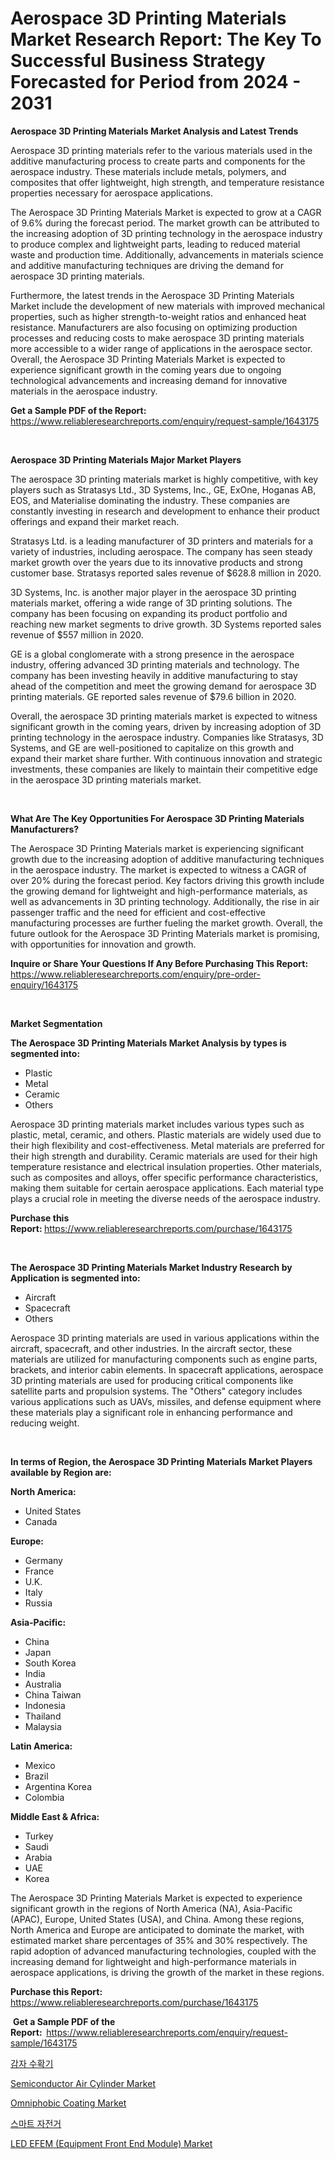 <p><h1>Aerospace 3D Printing Materials Market Research Report: The Key To Successful Business Strategy Forecasted for Period from 2024 - 2031</h1></p><p><strong>Aerospace 3D Printing Materials Market Analysis and Latest Trends</strong></p>
<p><p>Aerospace 3D printing materials refer to the various materials used in the additive manufacturing process to create parts and components for the aerospace industry. These materials include metals, polymers, and composites that offer lightweight, high strength, and temperature resistance properties necessary for aerospace applications.</p><p>The Aerospace 3D Printing Materials Market is expected to grow at a CAGR of 9.6% during the forecast period. The market growth can be attributed to the increasing adoption of 3D printing technology in the aerospace industry to produce complex and lightweight parts, leading to reduced material waste and production time. Additionally, advancements in materials science and additive manufacturing techniques are driving the demand for aerospace 3D printing materials.</p><p>Furthermore, the latest trends in the Aerospace 3D Printing Materials Market include the development of new materials with improved mechanical properties, such as higher strength-to-weight ratios and enhanced heat resistance. Manufacturers are also focusing on optimizing production processes and reducing costs to make aerospace 3D printing materials more accessible to a wider range of applications in the aerospace sector. Overall, the Aerospace 3D Printing Materials Market is expected to experience significant growth in the coming years due to ongoing technological advancements and increasing demand for innovative materials in the aerospace industry.</p></p>
<p><strong>Get a Sample PDF of the Report:&nbsp;</strong> <a href="https://www.reliableresearchreports.com/enquiry/request-sample/1643175">https://www.reliableresearchreports.com/enquiry/request-sample/1643175</a></p>
<p>&nbsp;</p>
<p><strong>Aerospace 3D Printing Materials Major Market Players</strong></p>
<p><p>The aerospace 3D printing materials market is highly competitive, with key players such as Stratasys Ltd., 3D Systems, Inc., GE, ExOne, Hoganas AB, EOS, and Materialise dominating the industry. These companies are constantly investing in research and development to enhance their product offerings and expand their market reach.</p><p>Stratasys Ltd. is a leading manufacturer of 3D printers and materials for a variety of industries, including aerospace. The company has seen steady market growth over the years due to its innovative products and strong customer base. Stratasys reported sales revenue of $628.8 million in 2020.</p><p>3D Systems, Inc. is another major player in the aerospace 3D printing materials market, offering a wide range of 3D printing solutions. The company has been focusing on expanding its product portfolio and reaching new market segments to drive growth. 3D Systems reported sales revenue of $557 million in 2020.</p><p>GE is a global conglomerate with a strong presence in the aerospace industry, offering advanced 3D printing materials and technology. The company has been investing heavily in additive manufacturing to stay ahead of the competition and meet the growing demand for aerospace 3D printing materials. GE reported sales revenue of $79.6 billion in 2020.</p><p>Overall, the aerospace 3D printing materials market is expected to witness significant growth in the coming years, driven by increasing adoption of 3D printing technology in the aerospace industry. Companies like Stratasys, 3D Systems, and GE are well-positioned to capitalize on this growth and expand their market share further. With continuous innovation and strategic investments, these companies are likely to maintain their competitive edge in the aerospace 3D printing materials market.</p></p>
<p>&nbsp;</p>
<p><strong>What Are The Key Opportunities For Aerospace 3D Printing Materials Manufacturers?</strong></p>
<p><p>The Aerospace 3D Printing Materials market is experiencing significant growth due to the increasing adoption of additive manufacturing techniques in the aerospace industry. The market is expected to witness a CAGR of over 20% during the forecast period. Key factors driving this growth include the growing demand for lightweight and high-performance materials, as well as advancements in 3D printing technology. Additionally, the rise in air passenger traffic and the need for efficient and cost-effective manufacturing processes are further fueling the market growth. Overall, the future outlook for the Aerospace 3D Printing Materials market is promising, with opportunities for innovation and growth.</p></p>
<p><strong>Inquire or Share Your Questions If Any Before Purchasing This Report:</strong> <a href="https://www.reliableresearchreports.com/enquiry/pre-order-enquiry/1643175">https://www.reliableresearchreports.com/enquiry/pre-order-enquiry/1643175</a></p>
<p>&nbsp;</p>
<p><strong>Market Segmentation</strong></p>
<p><strong>The Aerospace 3D Printing Materials Market Analysis by types is segmented into:</strong></p>
<p><ul><li>Plastic</li><li>Metal</li><li>Ceramic</li><li>Others</li></ul></p>
<p><p>Aerospace 3D printing materials market includes various types such as plastic, metal, ceramic, and others. Plastic materials are widely used due to their high flexibility and cost-effectiveness. Metal materials are preferred for their high strength and durability. Ceramic materials are used for their high temperature resistance and electrical insulation properties. Other materials, such as composites and alloys, offer specific performance characteristics, making them suitable for certain aerospace applications. Each material type plays a crucial role in meeting the diverse needs of the aerospace industry.</p></p>
<p><strong>Purchase this Report:&nbsp;</strong><a href="https://www.reliableresearchreports.com/purchase/1643175">https://www.reliableresearchreports.com/purchase/1643175</a></p>
<p>&nbsp;</p>
<p><strong>The Aerospace 3D Printing Materials Market Industry Research by Application is segmented into:</strong></p>
<p><ul><li>Aircraft</li><li>Spacecraft</li><li>Others</li></ul></p>
<p><p>Aerospace 3D printing materials are used in various applications within the aircraft, spacecraft, and other industries. In the aircraft sector, these materials are utilized for manufacturing components such as engine parts, brackets, and interior cabin elements. In spacecraft applications, aerospace 3D printing materials are used for producing critical components like satellite parts and propulsion systems. The "Others" category includes various applications such as UAVs, missiles, and defense equipment where these materials play a significant role in enhancing performance and reducing weight.</p></p>
<p>&nbsp;</p>
<p><strong>In terms of Region, the Aerospace 3D Printing Materials Market Players available by Region are:</strong></p>
<p>
    <p> <strong> North America: </strong>
        <ul>
            <li>United States</li>
            <li>Canada</li>
        </ul>
        </p> 
    <p> <strong> Europe: </strong>
        <ul>
            <li>Germany</li>
            <li>France</li>
            <li>U.K.</li>
            <li>Italy</li>
            <li>Russia</li>
        </ul>
        </p> 
    <p> <strong> Asia-Pacific: </strong>
        <ul>
            <li>China</li>
            <li>Japan</li>
            <li>South Korea</li>
            <li>India</li>
            <li>Australia</li>
            <li>China Taiwan</li>
            <li>Indonesia</li>
            <li>Thailand</li>
            <li>Malaysia</li>
        </ul>
        </p> 
    <p> <strong> Latin America: </strong>
        <ul>
            <li>Mexico</li>
            <li>Brazil</li>
            <li>Argentina Korea</li>
            <li>Colombia</li>
        </ul>
        </p> 
    <p> <strong> Middle East & Africa: </strong>
        <ul>
            <li>Turkey</li>
            <li>Saudi</li>
            <li>Arabia</li>
            <li>UAE</li>
            <li>Korea</li>
        </ul>
    </p>
    </p>
<p><p>The Aerospace 3D Printing Materials Market is expected to experience significant growth in the regions of North America (NA), Asia-Pacific (APAC), Europe, United States (USA), and China. Among these regions, North America and Europe are anticipated to dominate the market, with estimated market share percentages of 35% and 30% respectively. The rapid adoption of advanced manufacturing technologies, coupled with the increasing demand for lightweight and high-performance materials in aerospace applications, is driving the growth of the market in these regions.</p></p>
<p><strong>Purchase this Report: </strong><a href="https://www.reliableresearchreports.com/purchase/1643175">https://www.reliableresearchreports.com/purchase/1643175</a></p>
<p>&nbsp;<strong>Get a Sample PDF of the Report:&nbsp;&nbsp;</strong><a href="https://www.reliableresearchreports.com/enquiry/request-sample/1643175">https://www.reliableresearchreports.com/enquiry/request-sample/1643175</a></p>
<p><strong></strong></p>
<p><p><a href="https://github.com/fredrickeglers/Market-Research-Report-List-1/blob/main/9434405192377.md">감자 수확기</a></p><p><a href="https://issuu.com/reportprime-2/docs/semiconductor-air-cylinder-market-size-2030.pptx">Semiconductor Air Cylinder Market</a></p><p><a href="https://github.com/derrinmiltonellis35gcl/Market-Research-Report-List-1/blob/main/omniphobic-coating-market.md">Omniphobic Coating Market</a></p><p><a href="https://github.com/bunxhcci35271755/Market-Research-Report-List-1/blob/main/1775353192376.md">스마트 자전거</a></p><p><a href="https://issuu.com/reportprime-2/docs/led-efem-equipment-front-end-module-market-size-20">LED EFEM (Equipment Front End Module) Market</a></p></p>